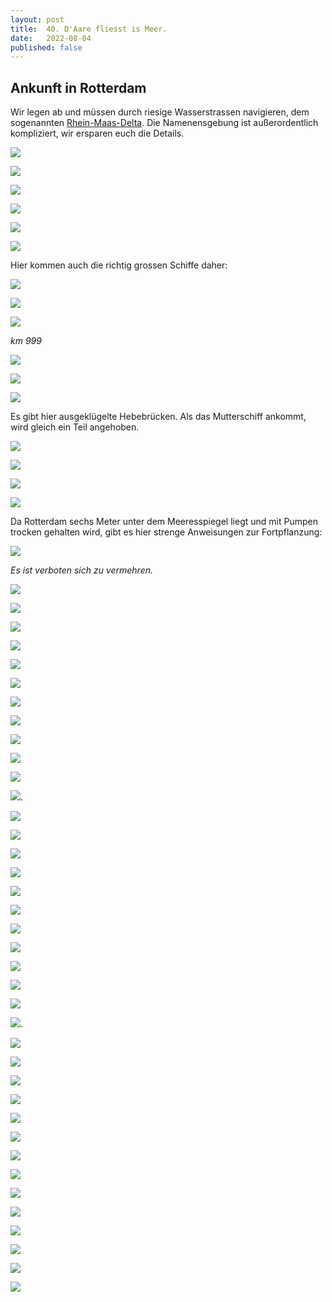 ```yaml
---
layout: post
title:  40. D'Aare fliesst is Meer.
date:   2022-08-04
published: false
---
```


##  Ankunft in Rotterdam ##

Wir legen ab und müssen durch riesige Wasserstrassen navigieren, 
dem sogenannten [Rhein-Maas-Delta](https://de.wikipedia.org/wiki/Rhein-Maas-Delta). Die Namenensgebung ist außerordentlich kompliziert, wir ersparen euch die Details.

![](/img/20220804__ms_res_rotterdam_0.jpg)

![](/img/20220804__ms_res_rotterdam_1.jpg)

![](/img/20220804__ms_res_rotterdam_2.jpg)

![](/img/20220804__ms_res_rotterdam_3.jpg)

![](/img/20220804__ms_res_rotterdam_4.jpg)

![](/img/20220804__ms_res_rotterdam_5.jpg)

Hier kommen auch die richtig grossen Schiffe daher:

![](/img/20220804__ms_res_rotterdam_6.jpg)

![](/img/20220804__ms_res_rotterdam_7.jpg)

![](/img/20220804__ms_res_rotterdam_8.jpg)

*km 999*

![](/img/20220804__ms_res_rotterdam_9.jpg)

![](/img/20220804__ms_res_rotterdam_10.jpg)

![](/img/20220804__ms_res_rotterdam_11.jpg)

Es gibt hier ausgeklügelte Hebebrücken. Als das Mutterschiff ankommt, wird gleich ein Teil angehoben.

![](/img/20220804__ms_res_rotterdam_12.jpg)

![](/img/20220804__ms_res_rotterdam_13.jpg)

![](/img/20220804__ms_res_rotterdam_14.jpg)

![](/img/20220804__ms_res_rotterdam_15.jpg)

Da Rotterdam sechs Meter unter dem Meeresspiegel liegt und mit Pumpen trocken gehalten wird, gibt es hier strenge Anweisungen zur Fortpflanzung:

![](/img/20220804__ms_res_rotterdam_16.jpg)

*Es ist verboten sich zu vermehren.*

![](/img/20220804__ms_res_rotterdam_17.jpg)

![](/img/20220804__ms_res_rotterdam_18.jpg)

![](/img/20220804__ms_res_rotterdam_19.jpg)

![](/img/20220804__ms_res_rotterdam_20.jpg)

![](/img/20220804__ms_res_rotterdam_21.jpg)

![](/img/20220804__ms_res_rotterdam_22.jpg)

![](/img/20220804__ms_res_rotterdam_23.jpg)

![](/img/20220804__ms_res_rotterdam_24.jpg)

![](/img/20220804__ms_res_rotterdam_25.jpg)

![](/img/20220804__ms_res_rotterdam_26.jpg)

![](/img/20220804__ms_res_rotterdam_27.jpg)

![](/img/20220804__ms_res_rotterdam_28.jpg).

![](/img/20220804__ms_res_rotterdam_29.jpg)

![](/img/20220804__ms_res_rotterdam_30.jpg)

![](/img/20220804__ms_res_rotterdam_31.jpg)

![](/img/20220804__ms_res_rotterdam_32.jpg)

![](/img/20220804__ms_res_rotterdam_33.jpg)

![](/img/20220804__ms_res_rotterdam_34.jpg)

![](/img/20220804__ms_res_rotterdam_35.jpg)

![](/img/20220804__ms_res_rotterdam_36.pg)

![](/img/20220804__ms_res_rotterdam_37.jpg)

![](/img/20220804__ms_res_rotterdam_38.pg)

![](/img/20220804__ms_res_rotterdam_39.jpg)

![](/img/20220804__ms_res_rotterdam_40.jpg).

![](/img/20220804__ms_res_rotterdam_41.jpg)

![](/img/20220804__ms_res_rotterdam_42.jpg)

![](/img/20220804__ms_res_rotterdam_43.jpg)

![](/img/20220804__ms_res_rotterdam_44.jpg)

![](/img/20220804__ms_res_rotterdam_45.jpg)

![](/img/20220804__ms_res_rotterdam_46.jpg)

![](/img/20220804__ms_res_rotterdam_47.jpg)

![](/img/20220804__ms_res_rotterdam_48.jpg)

![](/img/20220804__ms_res_rotterdam_49.jpg)

![](/img/20220804__ms_res_rotterdam_50.jpg)

![](/img/20220804__ms_res_rotterdam_51.pg)

![](/img/20220804__ms_res_rotterdam_52.pg)

![](/img/20220804__ms_res_rotterdam_53.pg)

![](/img/20220804__ms_res_rotterdam_54.jpg)
